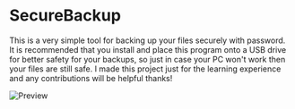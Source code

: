 # SecureBackup

This is a very simple tool for backing up your files securely with password. It is recommended that you install and place this program onto a USB drive for better safety for your backups, so just in case your PC won't work then your files are still safe. I made this project just for the learning experience and any contributions will be helpful thanks!

![Preview](https://dentolos19.github.io/previews/securebackup.png)
